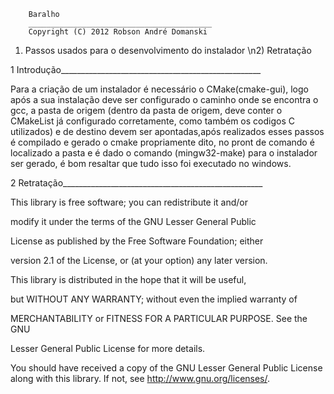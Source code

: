   		Baralho
        _________________________________________
        Copyright (C) 2012 Robson André Domanski

1) Passos usados para o desenvolvimento do instalador
\n2) Retratação


1 Introdução__________________________________________________

Para a criação de um instalador é necessário o CMake(cmake-gui),
logo após a sua instalação deve ser configurado o caminho onde
se encontra o gcc, a pasta de origem (dentro da pasta de origem,
deve conter o CMakeList já configurado corretamente, como também
os codigos C utilizados) e de destino devem ser apontadas,após 
realizados esses passos é compilado e gerado o cmake propriamente 
dito, no pront de comando é localizado a pasta e é dado o comando
(mingw32-make) para o instalador ser gerado, é bom resaltar que
tudo isso foi executado no windows.



2 Retratação__________________________________________________

This library is free software; you can redistribute it and/or

modify it under the terms of the GNU Lesser General Public

License as published by the Free Software Foundation; either

version 2.1 of the License, or (at your option) any later version.


This library is distributed in the hope that it will be useful,

but WITHOUT ANY WARRANTY; without even the implied warranty of

MERCHANTABILITY or FITNESS FOR A PARTICULAR PURPOSE.  See the GNU

Lesser General Public License for more details.

You should have received a copy of the GNU Lesser General Public
License along with this library.  If not, see <http://www.gnu.org/licenses/>.
